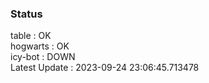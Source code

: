### Status


table : OK  
hogwarts : OK  
icy-bot : DOWN  
Latest Update : 2023-09-24 23:06:45.713478
